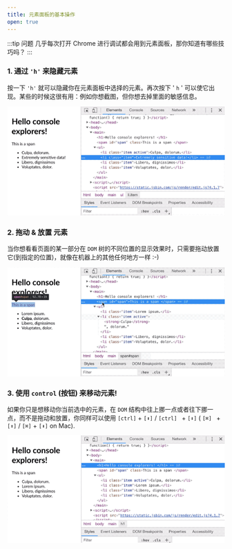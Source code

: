 ```yaml
---
title: 元素面板的基本操作
open: true
---
```


:::tip 问题
几乎每次打开 Chrome 进行调试都会用到元素面板，那你知道有哪些技巧吗？
:::

### 1. 通过 `'h'` 来隐藏元素

按一下 `'h'` 就可以隐藏你在元素面板中选择的元素。再次按下 ' `h` ' 可以使它出现。某些的时候这很有用：例如你想截图，但你想去掉里面的敏感信息。

![](./_static/c05-element-h.gif)

### 2. 拖动 & 放置 元素

当你想看看页面的某一部分在 `DOM` 树的不同位置的显示效果时，只需要拖动放置它(到指定的位置)，就像在机器上的其他任何地方一样 :-)

![](./_static/c05-element-drop.gif)

### 3. 使用 `control` (按钮) 来移动元素!

如果你只是想移动你当前选中的元素，在 `DOM` 结构中往上挪一点或者往下挪一点，而不是拖动和放置，你同样可以使用 `[ctrl]` + `[⬆]` / `[ctrl] ` + `[⬇]` ( `[⌘] ` + `[⬆]` / `[⌘]` + `[⬇]` on Mac).

![](./_static/c05-element-move.gif)

